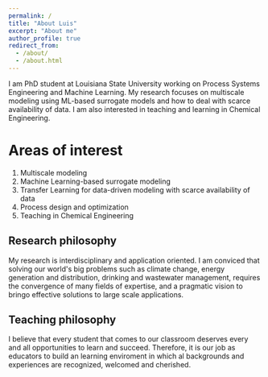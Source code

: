 ```yaml
---
permalink: /
title: "About Luis"
excerpt: "About me"
author_profile: true
redirect_from: 
  - /about/
  - /about.html
---
```


I am PhD student at Louisiana State University working on Process Systems Engineering and Machine Learning. My research focuses on multiscale modeling using ML-based surrogate models and how to deal with scarce availability of data. I am also interested in teaching and learning in Chemical Engineering.

Areas of interest
======
1. Multiscale modeling
2. Machine Learning-based surrogate modeling
3. Transfer Learning for data-driven modeling with scarce availability of data
4. Process design and optimization
5. Teaching in Chemical Engineering

Research philosophy
------
My research is interdisciplinary and application oriented. I am conviced that solving our world's big problems such as climate change, energy generation and distribution, drinking and wastewater management, requires the convergence of many fields of expertise, and a pragmatic vision to bringo effective solutions to large scale applications.

Teaching philosophy
------
I believe that every student that comes to our classroom deserves every and all opportunities to learn and succeed. Therefore, it is our job as educators to build an learning enviroment in which al backgrounds and experiences are recognized, welcomed and cherished. 



